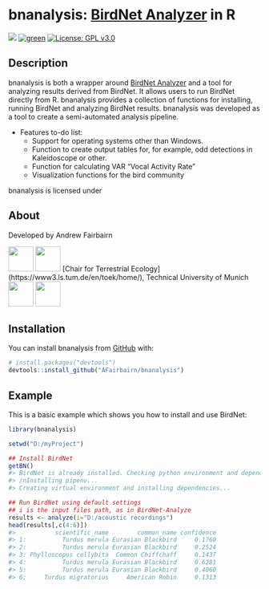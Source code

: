 
<!-- README.md is generated from README.Rmd. Please edit that file -->

# bnanalysis: [BirdNet Analyzer](https://github.com/kahst/BirdNET-Analyzer) in R

<!-- badges: start -->

[![](https://img.shields.io/badge/lifecycle-experimental-red.svg)](https://lifecycle.r-lib.org/articles/stages.html#experimental)
[![green](https://www.repostatus.org/badges/latest/active.svg)](https://www.repostatus.org/#active)
[![License: GPL
v3.0](https://img.shields.io/badge/license-GPL%20v3.0-blue.svg)](https://cran.r-project.org/web/licenses/GPL%20v3.0)
<!-- badges: end -->

## Description

bnanalysis is both a wrapper around [BirdNet
Analyzer](https://github.com/kahst/BirdNET-Analyzer) and a tool for
analyzing results derived from BirdNet. It allows users to run BirdNet
directly from R. bnanalysis provides a collection of functions for
installing, running BirdNet and analyzing BirdNet results. bnanalysis
was developed as a tool to create a semi-automated analysis pipeline.

- Features to-do list:
  - Support for operating systems other than Windows.
  - Function to create output tables for, for example, odd detections in
    Kaleidoscope or other.
  - Function for calculating VAR “Vocal Activity Rate”
  - Visualization functions for the bird community

bnanalysis is licensed under

## About

Developed by Andrew Fairbairn

<img src="https://raw.githubusercontent.com/FortAwesome/Font-Awesome/6.x/svgs/solid/house.svg" width="50" height="50">
<https://afairbairn.com/>
<img src="https://raw.githubusercontent.com/FortAwesome/Font-Awesome/6.x/svgs/solid/briefcase.svg" width="50" height="50">
[Chair for Terrestrial Ecology](https://www3.ls.tum.de/en/toek/home/),
Technical University of Munich
<img src="https://raw.githubusercontent.com/FortAwesome/Font-Awesome/6.x/svgs/brands/researchgate.svg" width="50" height="50">
<img src="https://raw.githubusercontent.com/FortAwesome/Font-Awesome/6.x/svgs/brands/square-twitter.svg" width="50" height="50">

## Installation

You can install bnanalysis from [GitHub](https://github.com/) with:

``` r
# install.packages("devtools")
devtools::install_github("AFairbairn/bnanalysis")
```

## Example

This is a basic example which shows you how to install and use BirdNet:

``` r
library(bnanalysis)

setwd("D:/myProject")

## Install BirdNet
getBN()
#> BirdNet is already installed. Checking python environment and dependencies.
#> /nInstalling pipenv...
#> Creating virtual environment and installing dependencies...

## Run BirdNet using default settings
## i is the input files path, as in BirdNet-Analyze
results <- analyze(i="D:/acoustic recordings")
head(results[,c(4:6)])
#>           scientific_name        common_name confidence
#> 1:          Turdus merula Eurasian Blackbird     0.1760
#> 2:          Turdus merula Eurasian Blackbird     0.2524
#> 3: Phylloscopus collybita  Common Chiffchaff     0.1437
#> 4:          Turdus merula Eurasian Blackbird     0.6281
#> 5:          Turdus merula Eurasian Blackbird     0.4060
#> 6:     Turdus migratorius     American Robin     0.1313
```
